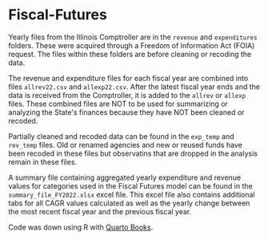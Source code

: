 # Fiscal-Futures

Yearly files from the Illinois Comptroller are in the `revenue` and `expenditures` folders. 
These were acquired through a Freedom of Information Act (FOIA) request. The files within these folders are before cleaning or recoding the data.

The revenue and expenditure files for each fiscal year are combined into files `allrev22.csv` and `allexp22.csv`. 
After the latest fiscal year ends and the data is received from the Comptroller, it is added to the `allrev` or `allexp` files.
These combined files are NOT to be used for summarizing or analyzing the State's finances because they have NOT been cleaned or recoded.

Partially cleaned and recoded data can be found in the `exp_temp` and `rev_temp` files. Old or renamed agencies and new or reused funds have been recoded in these files but observatins that are dropped in the analysis remain in these files. 

A summary file containing aggregated yearly expenditure and revenue values for categories used in the Fiscal Futures model can be found in the  `summary_file_FY2022.xlsx` excel file. This excel file also contains additional tabs for all CAGR values calculated as well as the yearly change between the most recent fiscal year and the previous fiscal year. 


Code was down using R with [Quarto Books](https://quarto.org/docs/faq/rmarkdown.html). 